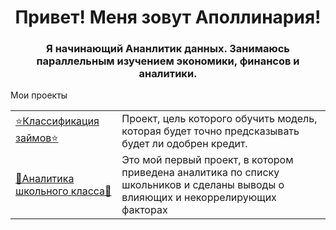 <div id="header" align="center">
        <h1>Привет! Меня зовут Аполлинария!</h1>
        <h3>Я начинающий Ананлитик данных. Занимаюсь параллельным изучением экономики, финансов и аналитики.</h3>
    </div>
<!DOCTYPE html>
<html lang="ru">
<head>
    <meta charset="UTF-8">
        Мои проекты
</head>
<body>
    <table>
         <tr>
            <td><a href="https://github.com/rualofi/Projects/tree/main/Loan_approve_classification">⭐️Классификация займов⭐️</a></td>
            <td>Проект, цель которого обучить модель, которая будет точно предсказывать будет ли одобрен кредит.</td>
        </tr>   
        <tr>
            <td><a href="https://github.com/rualofi/Projects/tree/main/Pet-project">🌸Аналитика школьного класса🌸</a></td>
            <td>Это мой первый проект, в котором приведена аналитика по списку школьников и сделаны выводы о влияющих и некоррелирующих факторах</td>
        </tr>
    </table>
</body>
</html>
